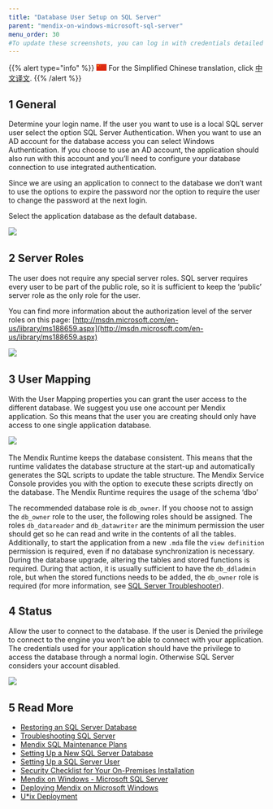 ```yaml
---
title: "Database User Setup on SQL Server"
parent: "mendix-on-windows-microsoft-sql-server"
menu_order: 30
#To update these screenshots, you can log in with credentials detailed in How to Update Screenshots Using Team Apps.
---
```


{{% alert type="info" %}}
<img src="attachments/chinese-translation/china.png" style="display: inline-block; margin: 0" /> For the Simplified Chinese translation, click [中文译文](https://cdn.mendix.tencent-cloud.com/documentation/developerportal/setting-up-the-database-user.pdf).
{{% /alert %}}

## 1 General

Determine your login name. If the user you want to use is a local SQL server user select the option SQL Server Authentication. When you want to use an AD account for the database access you can select Windows Authentication. If you choose to use an AD account, the application should also run with this account and you’ll need to configure your database connection to use integrated authentication.

Since we are using an application to connect to the database we don’t want to use the options to expire the password nor the option to require the user to change the password at the next login.

Select the application database as the default database.

![](attachments/setting-up-the-database-user/18580674.png)

## 2 Server Roles

The user does not require any special server roles. SQL server requires every user to be part of the public role, so it is sufficient to keep the ‘public’ server role as the only role for the user.

You can find more information about the authorization level of the server roles on this page: [http://msdn.microsoft.com/en-us/library/ms188659.aspx](http://msdn.microsoft.com/en-us/library/ms188659.aspx)

![](attachments/setting-up-the-database-user/18580673.png)

## 3 User Mapping

With the User Mapping properties you can grant the user access to the different database. We suggest you use one account per Mendix application. So this means that the user you are creating should only have access to one single application database. 

![](attachments/setting-up-the-database-user/18580672.png)

The Mendix Runtime keeps the database consistent. This means that the runtime validates the database structure at the start-up and automatically generates the SQL scripts to update the table structure. The Mendix Service Console provides you with the option to execute these scripts directly on the database. The Mendix Runtime requires the usage of the schema ‘dbo’

The recommended database role is `db_owner`. If you choose not to assign the `db_owner` role to the user, the following roles should be assigned. The roles `db_datareader` and `db_datawriter` are the minimum permission the user should get so he can read and write in the contents of all the tables. Additionally, to start the application from a new `.mda` file the `view definition` permission is required, even if no database synchronization is necessary. During the database upgrade, altering the tables and stored functions is required. During that action, it is usually sufficient to have the `db_ddladmin` role, but when the stored functions needs to be added, the `db_owner` role is required (for more information, see [SQL Server Troubleshooter](troubleshooting-sql-server)).

## 4 Status

Allow the user to connect to the database. If the user is Denied the privilege to connect to the engine you won’t be able to connect with your application. The credentials used for your application should have the privilege to access the database through a normal login. Otherwise SQL Server considers your account disabled. 

![](attachments/setting-up-the-database-user/18580671.png)

## 5 Read More

*   [Restoring an SQL Server Database](restoring-a-sql-server-database)
*   [Troubleshooting SQL Server](troubleshooting-sql-server)
*   [Mendix SQL Maintenance Plans](mendix-sql-maintenance-plans)
*   [Setting Up a New SQL Server Database](setting-up-a-new-sql-server-database)
*   [Setting Up a SQL Server User](setting-up-a-sql-server-user)
*   [Security Checklist for Your On-Premises Installation](security-checklist-for-your-on-premises-installation)
*   [Mendix on Windows - Microsoft SQL Server](mendix-on-windows-microsoft-sql-server)
*   [Deploying Mendix on Microsoft Windows](deploy-mendix-on-microsoft-windows)
*   [U*ix Deployment](unix-like)
